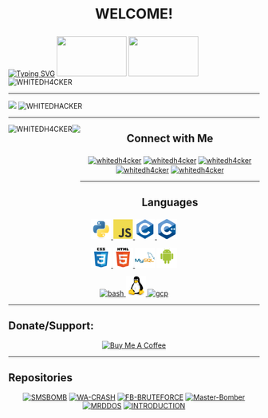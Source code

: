 # <b> <p align="center" > WELCOME! </b></p>
<a href="https://git.io/typing-svg"><img src="https://readme-typing-svg.demolab.com?font=Fira+Code&size=30&pause=100&width=280&lines=DEV_SANJAY;WHITEDHACKER;" alt="Typing SVG" /></a>
 <a href="#"><img src="https://img.shields.io/github/followers/WHITEDH4CKER?style=social&label=follow"  height="80" width="140" ></a>
  <a href="#"><img src="https://img.shields.io/github/stars/WHITEDH4CKER?style=social"  height="80" width="140" ></a>
 <img src="https://komarev.com/ghpvc/?username=WHITEDH4CKER&label=Profile%20views&color=0e75b6&style=flat" alt="WHITEDH4CKER"  height="80" width="240" /> </p>

***
<img align="left" src="https://media.giphy.com/media/xsCevAab5ufj37BeGR/giphy.gif"/>
<p>&nbsp;<img align="center" src="https://github-readme-stats.vercel.app/api?username=WHITEDH4CKER&show_icons=true&theme=tokyonight&text_color=ffffff&locale=en" alt="WHITEDHACKER" height="200" width="320"  /></p>

***

<p> <img align="left" src="https://github-readme-streak-stats.herokuapp.com/?user=WHITEDH4CKER&theme=dark" alt="WHITEDH4CKER" /></p>
<a href="#"><img align="left" height=150 src="https://github-readme-stats.vercel.app/api/top-langs/?username=WHITEDH4CKER&layout=compact&theme=react&hide=html,css&hide_border=true&card_width=280&hide_title=true&langs_count=6"></a>

##  <b> <p align="center"> Connect with Me  </b></p>
<p align="center">
<a href="https://www.facebook.com/WHITEDH4CKER" target="blank"><img align="center" src="https://github.com/gauravghongde/social-icons/blob/master/SVG/Color/Facebook.svg" alt="whitedh4cker" height="40" width="40" /></a>
<a href="https://instagram.com/whitedh4cker" target="blank"><img align="center" src="https://raw.githubusercontent.com/rahuldkjain/github-profile-readme-generator/master/src/images/icons/Social/instagram.svg" alt="whitedh4cker" height="40" width="40" /></a>
<a href="https://t.me/WHITEDH4CKER" target="blank"><img align="center" src="https://github.com/gauravghongde/social-icons/blob/master/SVG/Color/Telegram.svg" alt="whitedh4cker" height="40" width="40" /></a>
<a href="https://whatsapp.com/channel/0029VaIlY264IBh9T2iaey0r" target="blank"><img align="center" src="https://github.com/gauravghongde/social-icons/blob/master/SVG/Color/WhatsApp.svg" alt="whitedh4cker" height="40" width="40" /></a>
<a href="https://github.com/whitedh4cker" target="blank"><img align="center" src="https://github.com/gauravghongde/social-icons/blob/master/SVG/Color/Github.svg" alt="whitedh4cker" height="40" width="40" /></a>
</p>

***
## <b> <p align="center"> Languages  </b></p>
<p align="center">
<a href="https://www.python.org" target="_blank" rel="noreferrer"> <img src="https://raw.githubusercontent.com/devicons/devicon/master/icons/python/python-original.svg" alt="python" width="40" height="40"/> </a> 
<a href="https://developer.mozilla.org/en-US/docs/Web/JavaScript" target="_blank" rel="noreferrer"> <img src="https://raw.githubusercontent.com/devicons/devicon/master/icons/javascript/javascript-original.svg" alt="javascript" width="40" height="40"/> </a> 
<a href="https://www.cprogramming.com/" target="_blank" rel="noreferrer"> <img src="https://raw.githubusercontent.com/devicons/devicon/master/icons/c/c-original.svg" alt="c" width="40" height="40"/> </a> 
<a href="https://www.w3schools.com/cpp/" target="_blank" rel="noreferrer"> <img src="https://raw.githubusercontent.com/devicons/devicon/master/icons/cplusplus/cplusplus-original.svg" alt="cplusplus" width="40" height="40"/> </a>
 </p>
<p align="center">
<a href="https://www.w3schools.com/css/" target="_blank" rel="noreferrer"> <img src="https://raw.githubusercontent.com/devicons/devicon/master/icons/css3/css3-original-wordmark.svg" alt="css3" width="40" height="40"/> </a> 
<a href="https://www.w3.org/html/" target="_blank" rel="noreferrer"> <img src="https://raw.githubusercontent.com/devicons/devicon/master/icons/html5/html5-original-wordmark.svg" alt="html5" width="40" height="40"/> </a> 
<a href="https://www.mysql.com/" target="_blank" rel="noreferrer"> <img src="https://raw.githubusercontent.com/devicons/devicon/master/icons/mysql/mysql-original-wordmark.svg" alt="mysql" width="40" height="40"/></a> 
<a href="https://developer.android.com" target="_blank" rel="noreferrer"> <img src="https://raw.githubusercontent.com/devicons/devicon/master/icons/android/android-original-wordmark.svg" alt="android" width="40" height="40"/> </a> 
</p>




<p align="center">
<a href="https://www.gnu.org/software/bash/" target="_blank" rel="noreferrer"> <img src="https://www.vectorlogo.zone/logos/gnu_bash/gnu_bash-icon.svg" alt="bash" width="40" height="40"/> </a> 
<a href="https://www.linux.org/" target="_blank" rel="noreferrer"> <img src="https://raw.githubusercontent.com/devicons/devicon/master/icons/linux/linux-original.svg" alt="linux" width="40" height="40"/> </a>
<a href="https://cloud.google.com" target="_blank" rel="noreferrer"> <img src="https://www.vectorlogo.zone/logos/google_cloud/google_cloud-icon.svg" alt="gcp" width="40" height="40"/> </a> 
</p>

 ***

 ## Donate/Support: 
<p align="center">
<a href="https://www.buymeacoffee.com/whitedh4cker" target="_blank"><img src="https://cdn.buymeacoffee.com/buttons/v2/default-yellow.png" alt="Buy Me A Coffee" style="height: 60px !important;width: 217px !important;" ></a>
</p>

***
## Repositories
<p align="center">
<a href="https://github.com/WHITEDH4CKER/SMSBOMB"><img title="SMSBOMB" src="https://github-readme-stats.vercel.app/api/pin/?username=WHITEDH4CKER&repo=SMSBOMB&theme=radical"></a>
<a href="https://github.com/WHITEDH4CKER/WA-CRASH"><img title="WA-CRASH" src="https://github-readme-stats.vercel.app/api/pin/?username=WHITEDH4CKER&repo=WA-CRASH&theme=highcontrast"></a>
<a href="https://github.com/WHITEDH4CKER/FB-BRUTEFORCE"><img title="FB-BRUTEFORCE" src="https://github-readme-stats.vercel.app/api/pin/?username=WHITEDH4CKER&repo=FB-BRUTEFORCE&theme=vision-friendly-dark"></a>
<a href="https://github.com/WHITEDH4CKER/IG-BRUTEFORCE"><img title="Master-Bomber" src="https://github-readme-stats.vercel.app/api/pin/?username=WHITEDH4CKER&repo=IG-BRUTEFORCE&theme=highcontrast"></a>
 <a href="https://github.com/WHITEDH4CKER/MRDDOS"><img title="MRDDOS" src="https://github-readme-stats.vercel.app/api/pin/?username=WHITEDH4CKER&repo=MRDDOS&theme=vision-friendly-dark"></a>
<a href="https://github.com/WHITEDH4CKER/WHITEDH4CKER"><img title="INTRODUCTION" src="https://github-readme-stats.vercel.app/api/pin/?username=WHITEDH4CKER&repo=WHITEDH4CKER&theme=highcontrast"></a>
</p>
